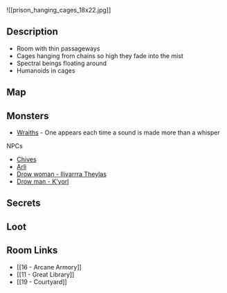 
![[prison_hanging_cages_18x22.jpg]]
## Description

* Room with thin passageways
* Cages hanging from chains so high they fade into the mist
* Spectral beings floating around
* Humanoids in cages

## Map

## Monsters

 * [Wraiths](https://www.dndbeyond.com/monsters/4486049-wraith-mcdm) - One appears each time a sound is made more than a whisper

NPCs
 * [Chives](https://www.dndbeyond.com/monsters/2560865-martial-arts-adept)
 * [Arli](https://www.dndbeyond.com/monsters/16985-priest)
 * [Drow woman - Ilivarrra Theylas](https://www.dndbeyond.com/monsters/17135-drow-mage)
 * [Drow man - K'yorl](https://www.dndbeyond.com/monsters/17134-drow-elite-warrior)

## Secrets

## Loot

## Room Links

*  [[16 - Arcane Armory]]
*  [[11 - Great Library]]
*  [[19 - Courtyard]]